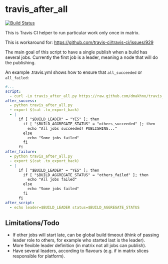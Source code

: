 travis_after_all
================

[![Build Status](https://travis-ci.org/dmakhno/travis_after_all.png?branch=master)](https://travis-ci.org/dmakhno/travis_after_all)

This is Travis CI helper to run particular work only once in matrix.

This is workaround for: https://github.com/travis-ci/travis-ci/issues/929

The main goal of this script to have a single publish when a build has several jobs. Currently the first job is a leader, meaning a node that will do the publishing.

An example .travis.yml shows how to ensure that `all_succeeded` or `all_failed`:

```yaml
#...
script:
  - curl -Lo travis_after_all.py https://raw.github.com/dmakhno/travis_after_all/master/travis_after_all.py
after_success:
  - python travis_after_all.py
  - export $(cat .to_export_back)
  - |
      if [ "$BUILD_LEADER" = "YES" ]; then
        if [ "$BUILD_AGGREGATE_STATUS" = "others_succeeded" ]; then
          echo "All jobs succeeded! PUBLISHING..."
        else
          echo "Some jobs failed"
        fi
      fi
after_failure:
  - python travis_after_all.py
  - export $(cat .to_export_back)
  - |
      if [ "$BUILD_LEADER" = "YES" ]; then
        if [ "$BUILD_AGGREGATE_STATUS" = "others_failed" ]; then
          echo "All jobs failed"
        else
          echo "Some jobs failed"
        fi
      fi
after_script:
  - echo leader=$BUILD_LEADER status=$BUILD_AGGREGATE_STATUS
```

Limitations/Todo
----------------

- If other jobs will start late, can be global build timeout (think of passing leader role to others, for example who started last is the leader).
- More flexible leader definition (in matrix not all jobs can publish).
- Have several leaders, according to flavours (e.g. if in matrix slices responsible for platform).
